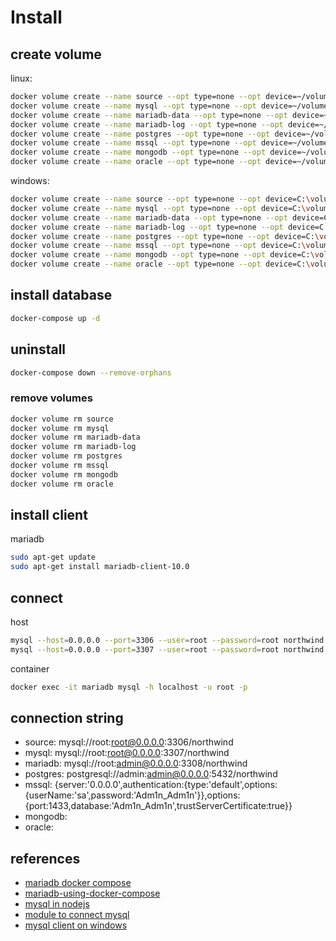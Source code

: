 # Install

## create volume

linux:

``` sh
docker volume create --name source --opt type=none --opt device=~/volumes/source --opt o=bind
docker volume create --name mysql --opt type=none --opt device=~/volumes/mysql --opt o=bind
docker volume create --name mariadb-data --opt type=none --opt device=~/volumes/mariadb/data --opt o=bind
docker volume create --name mariadb-log --opt type=none --opt device=~/volumes/mariadb/log --opt o=bind
docker volume create --name postgres --opt type=none --opt device=~/volumes/postgres --opt o=bind
docker volume create --name mssql --opt type=none --opt device=~/volumes/mssql --opt o=bind
docker volume create --name mongodb --opt type=none --opt device=~/volumes/mongodb --opt o=bind
docker volume create --name oracle --opt type=none --opt device=~/volumes/oracle --opt o=bind
```

windows:

``` sh
docker volume create --name source --opt type=none --opt device=C:\volumes\source --opt o=bind
docker volume create --name mysql --opt type=none --opt device=C:\volumes\mysql --opt o=bind
docker volume create --name mariadb-data --opt type=none --opt device=C:\volumes\mariadb\data --opt o=bind
docker volume create --name mariadb-log --opt type=none --opt device=C:\volumes\mariadb\log --opt o=bind
docker volume create --name postgres --opt type=none --opt device=C:\volumes\postgres --opt o=bind
docker volume create --name mssql --opt type=none --opt device=C:\volumes\mssql --opt o=bind
docker volume create --name mongodb --opt type=none --opt device=C:\volumes\mongodb --opt o=bind
docker volume create --name oracle --opt type=none --opt device=C:\volumes\oracle --opt o=bind
```

## install database

``` sh
docker-compose up -d
```

## uninstall

``` sh
docker-compose down --remove-orphans
```

### remove volumes

``` sh
docker volume rm source
docker volume rm mysql
docker volume rm mariadb-data
docker volume rm mariadb-log
docker volume rm postgres
docker volume rm mssql
docker volume rm mongodb
docker volume rm oracle
```

## install client

mariadb

``` sh
sudo apt-get update
sudo apt-get install mariadb-client-10.0
```

## connect

host

``` sh
mysql --host=0.0.0.0 --port=3306 --user=root --password=root northwind
mysql --host=0.0.0.0 --port=3307 --user=root --password=root northwind
```

container

``` sh
docker exec -it mariadb mysql -h localhost -u root -p 
```

## connection string

- source: mysql://root:root@0.0.0.0:3306/northwind
- mysql: mysql://root:root@0.0.0.0:3307/northwind
- mariadb: mysql://root:admin@0.0.0.0:3308/northwind
- postgres: postgresql://admin:admin@0.0.0.0:5432/northwind
- mssql: {server:'0.0.0.0',authentication:{type:'default',options:{userName:'sa',password:'Adm1n_Adm1n'}},options:{port:1433,database:'Adm1n_Adm1n',trustServerCertificate:true}}
- mongodb:
- oracle:

## references

- [mariadb docker compose](https://github.com/monstrenyatko/docker-rpi-mariadb)
- [mariadb-using-docker-compose](https://learntubes.com/how-to-install-mariadb-using-docker-compose)
- [mysql in nodejs](https://evertpot.com/executing-a-mysql-query-in-nodejs/)
- [module to connect mysql](https://www.npmjs.com/package/mysq)
- [mysql client on windows](https://dev.mysql.com/doc/mysql-shell/8.0/en/mysql-shell-install-windows-quick.html#:~:text=To%20install%20MySQL%20Shell%20on,steps%20in%20the%20Setup%20Wizard.)
